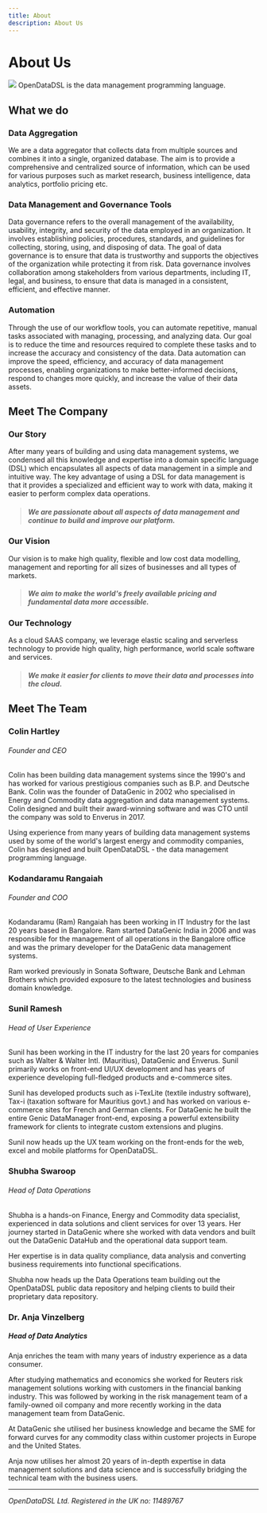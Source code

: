 ```yaml
---
title: About
description: About Us
---
```

# About Us

![](/img/logo128.png)
OpenDataDSL is the data management programming language.

## What we do

### Data Aggregation
We are a data aggregator that collects data from multiple sources and combines it into a single, organized database. 
The aim is to provide a comprehensive and centralized source of information, which can be used for various purposes such as market research, business intelligence, data analytics, portfolio pricing etc. 

### Data Management and Governance Tools
Data governance refers to the overall management of the availability, usability, integrity, and security of the data employed in an organization. 
It involves establishing policies, procedures, standards, and guidelines for collecting, storing, using, and disposing of data. 
The goal of data governance is to ensure that data is trustworthy and supports the objectives of the organization while protecting it from risk. 
Data governance involves collaboration among stakeholders from various departments, including IT, legal, and business, to ensure that data is managed in a consistent, efficient, and effective manner.

### Automation
Through the use of our workflow tools, you can automate repetitive, manual tasks associated with managing, processing, and analyzing data. 
Our goal is to reduce the time and resources required to complete these tasks and to increase the accuracy and consistency of the data.
Data automation can improve the speed, efficiency, and accuracy of data management processes, enabling organizations to make better-informed decisions, respond to changes more quickly, and increase the value of their data assets.

## Meet The Company

### Our Story
After many years of building and using data management systems, we condensed all this knowledge and expertise into a domain specific 
language (DSL) which encapsulates all aspects of data management in a simple and intuitive way. 
The key advantage of using a DSL for data management is that it provides a specialized and efficient way to work with data, making it easier to perform complex data operations.

> ##### We are passionate about all aspects of data management and continue to build and improve our platform. 

### Our Vision
Our vision is to make high quality, flexible and low cost data modelling, management and reporting for all sizes of 
businesses and all types of markets.

> ##### We aim to make the world's freely available pricing and fundamental data more accessible. 

### Our Technology
As a cloud SAAS company, we leverage elastic scaling and serverless technology to provide high quality, 
high performance, world scale software and services.

> ##### We make it easier for clients to move their data and processes into the cloud.

## Meet The Team
### Colin Hartley
###### Founder and CEO

Colin has been building data management systems since the 1990's and has worked for various prestigious companies
such as B.P. and Deutsche Bank. Colin was the founder of DataGenic in 2002 who specialised in Energy and Commodity data 
aggregation and data management systems. Colin designed and built their award-winning software and was CTO until the
company was sold to Enverus in 2017.

Using experience from many years of building data management systems used by some of the world's largest energy and 
commodity companies, Colin has designed and built OpenDataDSL - the data management programming language.

### Kodandaramu Rangaiah
###### Founder and COO

Kodandaramu (Ram) Rangaiah has been working in IT Industry for the last 20 years based in Bangalore. 
Ram started DataGenic India in 2006 and was responsible for the management of all operations in the Bangalore office and was the primary developer for the DataGenic data management systems.

Ram worked previously in Sonata Software, Deutsche Bank and Lehman Brothers which provided exposure to the latest technologies and business domain knowledge.

### Sunil Ramesh
###### Head of User Experience

Sunil has been working in the IT industry for the last 20 years for companies such as Walter & Walter Intl. (Mauritius), DataGenic and Enverus. 
Sunil primarily works on front-end UI/UX development and has years of experience developing full-fledged products and e-commerce sites.

Sunil has developed products such as i-TexLite (textile industry software), Tax-i (taxation software for Mauritius govt.) and has worked on various e-commerce sites for French and German clients. 
For DataGenic he built the entire Genic DataManager front-end, exposing a powerful extensibility framework for clients to integrate custom extensions and plugins.

Sunil now heads up the UX team working on the front-ends for the web, excel and mobile platforms for OpenDataDSL.


### Shubha Swaroop
###### Head of Data Operations

Shubha is a hands-on Finance, Energy and Commodity data specialist, experienced in data solutions and client services for over 13 years. 
Her journey started in DataGenic where she worked with data vendors and built out the DataGenic DataHub and the operational data support team. 

Her expertise is in data quality compliance, data analysis and converting business requirements into functional specifications.

Shubha now heads up the Data Operations team building out the OpenDataDSL public data repository and helping clients to build their proprietary data repository.

### Dr. Anja Vinzelberg
##### Head of Data Analytics
Anja enriches the team with many years of industry experience as a data consumer.

After studying mathematics and economics she worked for Reuters risk management solutions working with customers in the financial banking industry. This was followed by working
in the risk management team of a family-owned oil company and more recently working in the data management team from DataGenic.

At DataGenic she utilised her business knowledge and became the SME for forward curves for any commodity class within customer projects in Europe and the United States.

Anja now utilises her almost 20 years of in-depth expertise in data management solutions and data science and is successfully bridging the technical team with the business users.

<hr />

*OpenDataDSL Ltd. Registered in the UK no: 11489767*
